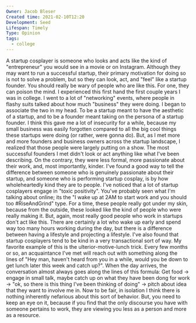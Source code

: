 ```yaml
---
Owner: Jacob Bleser
Created time: 2021-02-10T12:20
Development: Seed
Lifespan: Timely
Type: Opinion
tags:
  - college
---
```

A startup cosplayer is someone who looks and acts like the kind of "entrepreneur" you would see in a movie or on Instagram. Although they may want to run a successful startup, their primary motivation for doing so is not to solve a problem, but so they can look, act, and "feel" like a startup founder.
You should really be wary of people who are like this. For one, they can poison the mind. I experienced this first hand the first couple years I was in college. I went to a lot of "networking" events, where people in flashy suits talked about how much "business" they were doing. I began to associate the two in my head. To be a startup meant to have the aesthetic of a startup, and to be a founder meant taking on the persona of a startup founder. I think this gave me a lot of insecurity for a while, because my small business was easily forgotten compared to all the big cool things these startups were doing (or rather, were gonna do). But, as I met more and more founders and business owners across the startup landscape, I realized that those people were largely putting on a show. The most successful founders I met didn't look or act anything like what I've been describing. On the contrary, they were less formal, more passionate about their work, and, most importantly, kinder. I've found a good way to tell the difference between someone who is genuinely passionate about their startup, and someone who is performing startup cosplay, is by how wholeheartedly kind they are to people. I've noticed that a lot of startup cosplayers engage in "toxic positivity". You've probably seen what I'm talking about online; its the "I wake up at 2AM to start work and you should too \#RiseAndGrind" type. For a time, these people really got under my skin, because from the outside, these looked like the kind of people who were really making it. But, again, most really good people who work in startups don't act like this. There are certainly a lot who wake up early and spend way too many hours working during the day, but there is a difference between having a lifestyle and projecting a lifestyle. I've also found that startup cosplayers tend to be kind in a very transactional sort of way. My favorite example of this is the ulterior-motive-lunch trick. Every few months or so, an acquaintance I've met will reach out with something along the lines of "Hey man, haven't heard from you in a while, would you be down to get lunch later this week and catch up?". When the day arrives, the conversation almost always goes along the lines of this formula: Get food → engage in small talk, maybe catch up on what they have been dong for work → "ok, so there is this thing I've been thinking of doing" → pitch about idea that they want to involve me in. Now to be fair, in isolation I think there is nothing inherently nefarious about this sort of behavior. But, you need to keep an eye on it, because if you find that the only discourse you have with someone pertains to work, they are viewing you less as a person and more as a resource.